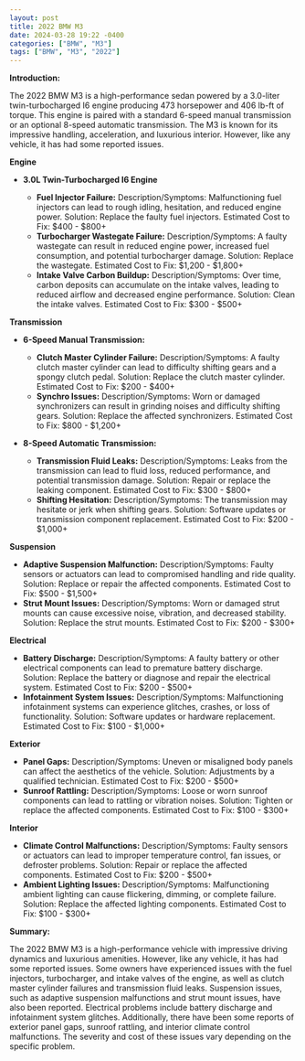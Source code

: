 ```yaml
---
layout: post
title: 2022 BMW M3
date: 2024-03-28 19:22 -0400
categories: ["BMW", "M3"]
tags: ["BMW", "M3", "2022"]
---
```

**Introduction:**

The 2022 BMW M3 is a high-performance sedan powered by a 3.0-liter twin-turbocharged I6 engine producing 473 horsepower and 406 lb-ft of torque. This engine is paired with a standard 6-speed manual transmission or an optional 8-speed automatic transmission. The M3 is known for its impressive handling, acceleration, and luxurious interior. However, like any vehicle, it has had some reported issues.

**Engine**

* **3.0L Twin-Turbocharged I6 Engine**

    * **Fuel Injector Failure:** Description/Symptoms: Malfunctioning fuel injectors can lead to rough idling, hesitation, and reduced engine power. Solution: Replace the faulty fuel injectors. Estimated Cost to Fix: $400 - $800+
    * **Turbocharger Wastegate Failure:** Description/Symptoms: A faulty wastegate can result in reduced engine power, increased fuel consumption, and potential turbocharger damage. Solution: Replace the wastegate. Estimated Cost to Fix: $1,200 - $1,800+
    * **Intake Valve Carbon Buildup:** Description/Symptoms: Over time, carbon deposits can accumulate on the intake valves, leading to reduced airflow and decreased engine performance. Solution: Clean the intake valves. Estimated Cost to Fix: $300 - $500+

**Transmission**

* **6-Speed Manual Transmission:**

    * **Clutch Master Cylinder Failure:** Description/Symptoms: A faulty clutch master cylinder can lead to difficulty shifting gears and a spongy clutch pedal. Solution: Replace the clutch master cylinder. Estimated Cost to Fix: $200 - $400+
    * **Synchro Issues:** Description/Symptoms: Worn or damaged synchronizers can result in grinding noises and difficulty shifting gears. Solution: Replace the affected synchronizers. Estimated Cost to Fix: $800 - $1,200+

* **8-Speed Automatic Transmission:**

    * **Transmission Fluid Leaks:** Description/Symptoms: Leaks from the transmission can lead to fluid loss, reduced performance, and potential transmission damage. Solution: Repair or replace the leaking component. Estimated Cost to Fix: $300 - $800+
    * **Shifting Hesitation:** Description/Symptoms: The transmission may hesitate or jerk when shifting gears. Solution: Software updates or transmission component replacement. Estimated Cost to Fix: $200 - $1,000+

**Suspension**

* **Adaptive Suspension Malfunction:** Description/Symptoms: Faulty sensors or actuators can lead to compromised handling and ride quality. Solution: Replace or repair the affected components. Estimated Cost to Fix: $500 - $1,500+
* **Strut Mount Issues:** Description/Symptoms: Worn or damaged strut mounts can cause excessive noise, vibration, and decreased stability. Solution: Replace the strut mounts. Estimated Cost to Fix: $200 - $300+

**Electrical**

* **Battery Discharge:** Description/Symptoms: A faulty battery or other electrical components can lead to premature battery discharge. Solution: Replace the battery or diagnose and repair the electrical system. Estimated Cost to Fix: $200 - $500+
* **Infotainment System Issues:** Description/Symptoms: Malfunctioning infotainment systems can experience glitches, crashes, or loss of functionality. Solution: Software updates or hardware replacement. Estimated Cost to Fix: $100 - $1,000+

**Exterior**

* **Panel Gaps:** Description/Symptoms: Uneven or misaligned body panels can affect the aesthetics of the vehicle. Solution: Adjustments by a qualified technician. Estimated Cost to Fix: $200 - $500+
* **Sunroof Rattling:** Description/Symptoms: Loose or worn sunroof components can lead to rattling or vibration noises. Solution: Tighten or replace the affected components. Estimated Cost to Fix: $100 - $300+

**Interior**

* **Climate Control Malfunctions:** Description/Symptoms: Faulty sensors or actuators can lead to improper temperature control, fan issues, or defroster problems. Solution: Repair or replace the affected components. Estimated Cost to Fix: $200 - $500+
* **Ambient Lighting Issues:** Description/Symptoms: Malfunctioning ambient lighting can cause flickering, dimming, or complete failure. Solution: Replace the affected lighting components. Estimated Cost to Fix: $100 - $300+

**Summary:**

The 2022 BMW M3 is a high-performance vehicle with impressive driving dynamics and luxurious amenities. However, like any vehicle, it has had some reported issues. Some owners have experienced issues with the fuel injectors, turbocharger, and intake valves of the engine, as well as clutch master cylinder failures and transmission fluid leaks. Suspension issues, such as adaptive suspension malfunctions and strut mount issues, have also been reported. Electrical problems include battery discharge and infotainment system glitches. Additionally, there have been some reports of exterior panel gaps, sunroof rattling, and interior climate control malfunctions. The severity and cost of these issues vary depending on the specific problem.
